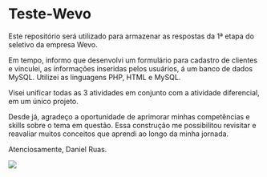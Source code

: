 # Teste-Wevo
Este repositório será utilizado para armazenar as respostas da 1ª etapa do seletivo da empresa Wevo.

Em tempo, informo que desenvolvi um formulário para cadastro de clientes e vinculei, as informações inseridas pelos usuários, á um banco de dados MySQL.
Utilizei as linguagens PHP, HTML e MySQL. 

Visei unificar todas as 3 atividades em conjunto com a atividade diferencial, em um único projeto. 

Desde já, agradeço a oportunidade de aprimorar minhas competências e skills sobre o tema em questão. Essa construção me possibilitou revisitar e reavaliar muitos conceitos que aprendi ao longo da minha jornada.

Atenciosamente,
Daniel Ruas.

<img src = "https://conteudo-site.wevo.io/wp-content/uploads/2021/11/wevo-a-jitterbit-company-01.png">
